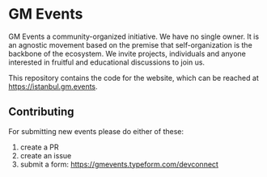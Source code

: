 # GM Events 

GM Events a community-organized initiative. We have no single
owner. It is an agnostic movement based on the premise that self-organization
is the backbone of the ecosystem. We invite projects, individuals and anyone
interested in fruitful and educational discussions to join us.

This repository contains the code for the website, which can be reached at
https://istanbul.gm.events.

## Contributing
For submitting new events please do either of these:
1) create a PR 
2) create an issue 
3) submit a form: https://gmevents.typeform.com/devconnect

